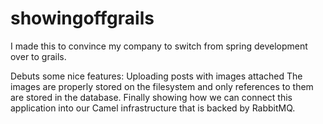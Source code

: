 showingoffgrails
================

I made this to convince my company to switch from spring development over to grails.

Debuts some nice features:
 Uploading posts with images attached
  The images are properly stored on the filesystem and only references to them are stored in the database.
 Finally showing how we can connect this application into our Camel infrastructure that is backed by RabbitMQ.
